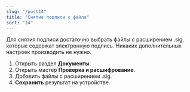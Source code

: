 ```yaml
---
slug: "/post14"
title: "Снятие подписи с файла"
sort: "14"
---
```


Для снятия подписи достаточно выбрать файлы с расширением .sig, которые содержат электронную подпись. Никаких дополнительных настроек производить не нужно.

1. Открыть раздел **Документы**.
2. Открыть мастер **Проверка и расшифрование**.
3. Добавить файлы с расширением .sig.
4. **Сохранить** результат на устройстве.

